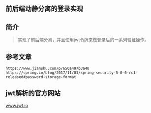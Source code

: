 ## 前后端动静分离的登录实现

## 简介
> 实现了前后端分离，并且使用jwt令牌来做登录后的一系列验证操作。
## 参考文章
```jshelllanguage
https://www.jianshu.com/p/650a497b3a40
https://spring.io/blog/2017/11/01/spring-security-5-0-0-rc1-released#password-storage-format
```

## jwt解析的官方网站
www.jwt.io
